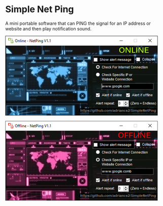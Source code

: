 # Simple Net Ping

A mini portable software that can PING the signal for an IP address or website and then play notification sound.

![](https://raw.githubusercontent.com/adriancs2/SimpleNetPing/master/wiki/01.png)

![](https://raw.githubusercontent.com/adriancs2/SimpleNetPing/master/wiki/02.png)

